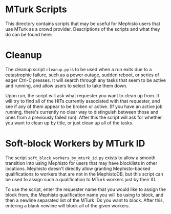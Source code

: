 <!---
  Copyright (c) Meta Platforms and its affiliates.
  This source code is licensed under the MIT license found in the
  LICENSE file in the root directory of this source tree.
-->

# MTurk Scripts
This directory contains scripts that may be useful for Mephisto users that use MTurk as a crowd provider. Descriptions of the scripts and what they do can be found here:

# Cleanup
The cleanup script `cleanup.py` is to be used when a run exits due to a catastrophic failure, such as a power outage, sudden reboot, or series of eager Ctrl-C presses. It will search through any tasks that seem to be active and running, and allow users to select to take them down.

Upon run, the script will ask what requester you want to clean up from. It will try to find all of the HITs currently associated with that requester, and see if any of them appear to be broken or active. (If you have an active job running, there's currently no clear way to distinguish between those and ones from a previously failed run). After this the script will ask for whether you want to clean up by title, or just clean up all of the tasks. 

# Soft-block Workers by MTurk ID
The script `soft_block_workers_by_mturk_id.py` exists to allow a smooth transition into using Mephisto for users that may have blocklists in other locations. Mephisto doesn't directly allow granting Mephisto-backed qualifications to workers that are not in the MephistoDB, but this script can be used to assign such a qualification to MTurk workers just by their ID. 

To use the script, enter the requester name that you would like to assign the block from, the Mephisto qualification name you will be using to block, and then a newline separated list of the MTurk IDs you want to block. After this, entering a blank newline will block all of the given workers.